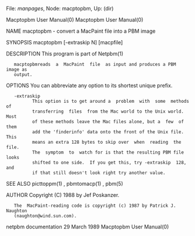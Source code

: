 File: *manpages*,  Node: macptopbm,  Up: (dir)

Macptopbm User Manual(0)                              Macptopbm User Manual(0)



NAME
       macptopbm - convert a MacPaint file into a PBM image


SYNOPSIS
       macptopbm [-extraskip N] [macpfile]


DESCRIPTION
       This program is part of Netpbm(1)

       macptopbmreads  a  MacPaint  file  as input and produces a PBM image as
       output.


OPTIONS
       You can abbreviate any option to its shortest unique prefix.



       -extraskip
              This option is to get around a  problem  with  some  methods  of
              transferring  files  from the Mac world to the Unix world.  Most
              of these methods leave the Mac files alone, but a  few  of  them
              add the 'finderinfo' data onto the front of the Unix file.  This
              means an extra 128 bytes to skip over  when  reading  the  file.
              The  symptom  to  watch for is that the resulting PBM file looks
              shifted to one side.  If you get this, try -extraskip  128,  and
              if that still doesn't look right try another value.




SEE ALSO
       picttoppm(1) , pbmtomacp(1) , pbm(5)



AUTHOR
       Copyright (C) 1988 by Jef Poskanzer.

       The  MacPaint-reading code is copyright (c) 1987 by Patrick J. Naughton
       (naughton@wind.sun.com).



netpbm documentation             29 March 1989        Macptopbm User Manual(0)

